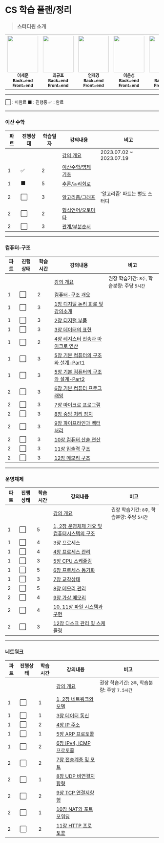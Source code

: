 # CS 학습 플랜/정리

> ### 스터디원 소개

<table align="center">
  <tr>
    <td align="center"><a href="https://github.com/Kimzegal"><img src="https://avatars.githubusercontent.com/u/135003325?v=4" width="100px;" height="120px;" alt=""/><br /><sub><b>이세훈<br>Back-end <br> Front-end<br/></b></sub></a></td>
    <td align="center"><a href="https://github.com/Eungae-D"><img src="https://avatars.githubusercontent.com/u/135101171?v=4" width="100px;" height="120px;" alt=""/><br /><sub><b>최규호<br>Back-end <br> Front-end<br/></b></sub></a></td>
    <td align="center"><a href="https://github.com/yeonchaking"><img src="https://avatars.githubusercontent.com/u/99801068?v=4" width="100px;" height="120px;" alt=""/><br /><sub><b>연제경<br>Back-end <br> Front-end<br/></b></sub></a></td>
    <td align="center"><a href="https://github.com/SeongLI"><img src="https://avatars.githubusercontent.com/u/110223414?v=4" width="100px;" height="120px;" alt=""/><br /><sub><b>이은성<br>Back-end <br> Front-end<br/></b></sub></a></td>
    <td align="center"><a href="https://github.com/hyunnn12"><img src="https://avatars.githubusercontent.com/u/119777617?v=4" width="100px;" height="120px;" alt=""/><br /><sub><b>강현<br>Back-end <br> Front-end<br/></b></sub></a></td>
</table>

---

:white_large_square: : 미완료
:black_large_square: : 진행중
:white_check_mark: : 완료

---

### 이산 수학

| 파트 | 진행상태             | 학습일자 | 강의내용                                                 | 비고                          |
| ---- | -------------------- | -------- | -------------------------------------------------------- | ----------------------------- |
|      |                      |          | [강의 개요](1_이산수학)                                  | 2023.07.02 ~ 2023.07.19       |
| 1    | :white_check_mark:   | 2        | [이산수학/명제 기초](1_이산수학/1_이산수학_명제_기초.md) |                               |
| 1    | :black_large_square: | 5        | [추론/논리회로](1_이산수학/2_추론_논리회로.md)           |                               |
| 2    | :white_large_square: | 3        | [알고리즘/그래프](1_이산수학/3_알고리즘_그래프.md)       | '알고리즘' 파트는 별도 스터디 |
| 2    | :white_large_square: | 2        | [형식언어/오토마타](1_이산수학/4_형식언어_오토마타.md)   |                               |
| 2    | :white_large_square: | 3        | [관계/부분순서](1_이산수학/5_관계_부분순서.md)           |                               |

---

### 컴퓨터-구조

| 파트 | 진행상태             | 학습시간 | 강의내용                                                                                  | 비고                                         |
| ---- | -------------------- | -------- | ----------------------------------------------------------------------------------------- | -------------------------------------------- |
|      |                      |          | [강의 개요](컴퓨터-구조)                                                                  | 권장 학습기간: `8주`, 학습분량: 주당 `5시간` |
| 1    | :white_large_square: | 2        | [컴퓨터-구조 개요](컴퓨터-구조/컴퓨터-구조-개요.md)                                       |                                              |
| 1    | :white_large_square: | 3        | [1장 디지털 논리 회로 및 강의소개](컴퓨터-구조/1장-디지털-논리-회로-및-강의소개.md)       |                                              |
| 1    | :white_large_square: | 3        | [2장 디지털 부품](컴퓨터-구조/2장-디지털-부품.md)                                         |                                              |
| 1    | :white_large_square: | 3        | [3장 데이터의 표현](컴퓨터-구조/3장-데이터의-표현.md)                                     |                                              |
| 1    | :white_large_square: | 2        | [4장 레지스터 전송과 마이크로 연산](컴퓨터-구조/4장-레지스터-전송과-마이크로-연산.md)     |                                              |
| 1    | :white_large_square: | 3        | [5장 기본 컴퓨터의 구조와 설계-Part1](컴퓨터-구조/5장-기본-컴퓨터의-구조와-설계-Part1.md) |                                              |
| 1    | :white_large_square: | 3        | [5장 기본 컴퓨터의 구조와 설계-Part2](컴퓨터-구조/5장-기본-컴퓨터의-구조와-설계-Part2.md) |                                              |
| 2    | :white_large_square: | 3        | [6장 기본 컴퓨터 프로그래밍](컴퓨터-구조/6장-기본-컴퓨터-프로그래밍.md)                   |                                              |
| 2    | :white_large_square: | 3        | [7장 마이크로 프로그램](컴퓨터-구조/7장-마이크로-프로그램.md)                             |                                              |
| 2    | :white_large_square: | 3        | [8장 중앙 처리 장치](컴퓨터-구조/8장-중앙-처리-장치.md)                                   |                                              |
| 2    | :white_large_square: | 3        | [9장 파이프라인과 벡터 처리](컴퓨터-구조/9장-파이프라인과-벡터-처리.md)                   |                                              |
| 2    | :white_large_square: | 3        | [10장 컴퓨터 산술 연산](컴퓨터-구조/10장-컴퓨터-산술-연산.md)                             |                                              |
| 2    | :white_large_square: | 3        | [11장 입출력 구조](컴퓨터-구조/11장-입출력-구조.md)                                       |                                              |
| 2    | :white_large_square: | 3        | [12장 메모리 구조](컴퓨터-구조/12장-메모리-구조.md)                                       |                                              |

---

### 운영체제

| 파트 | 진행상태             | 학습시간 | 강의내용                                                                                               | 비고                                         |
| ---- | -------------------- | -------- | ------------------------------------------------------------------------------------------------------ | -------------------------------------------- |
|      |                      |          | [강의 개요](운영체제)                                                                                  | 권장 학습기간: `8주`, 학습분량: 주당 `5시간` |
| 1    | :white_large_square: | 5        | [1, 2장 운영체제 개요 및 컴퓨터시스템의 구조](운영체제/1,-2장-운영체제-개요-및-컴퓨터시스템의-구조.md) |                                              |
| 1    | :white_large_square: | 4        | [3장 프로세스](운영체제/3장-프로세스.md)                                                               |                                              |
| 1    | :white_large_square: | 4        | [4장 프로세스 관리](운영체제/4장-프로세스-관리.md)                                                     |                                              |
| 1    | :white_large_square: | 3        | [5장 CPU 스케쥴링](운영체제/5장-CPU-스케쥴링.md)                                                       |                                              |
| 1    | :white_large_square: | 5        | [6장 프로세스 동기화](운영체제/6장-프로세스-동기화.md)                                                 |                                              |
| 1    | :white_large_square: | 3        | [7장 교착상태](운영체제/7장-교착상태.md)                                                               |                                              |
| 2    | :white_large_square: | 5        | [8장 메모리 관리](운영체제/8장-메모리-관리.md)                                                         |                                              |
| 2    | :white_large_square: | 4        | [9장 가상 메모리](운영체제/9장-가상-메모리.md)                                                         |                                              |
| 2    | :white_large_square: | 4        | [10, 11장 파일 시스템과 구현](운영체제/10,-11장-파일-시스템과-구현.md)                                 |                                              |
| 2    | :white_large_square: | 3        | [12장 디스크 관리 및 스케쥴링](운영체제/12장-디스크-관리-및-스케쥴링.md)                               |                                              |

---

### 네트워크

| 파트 | 진행상태             | 학습시간 | 강의내용                                                       | 비고                                           |
| ---- | -------------------- | -------- | -------------------------------------------------------------- | ---------------------------------------------- |
|      |                      |          | [강의 개요](네트워크)                                          | 권장 학습기간: `2주`, 학습분량: 주당 `7.5시간` |
| 1    | :white_large_square: | 1        | [1, 2장 네트워크와 모델](네트워크/1,-2장-네트워크와-모델.md)   |                                                |
| 1    | :white_large_square: | 1        | [3장 데이터 통신](네트워크/3장-데이터-통신.md)                 |                                                |
| 1    | :white_large_square: | 2        | [4장 IP 주소](네트워크/4장-IP-주소.md)                         |                                                |
| 1    | :white_large_square: | 1        | [5장 ARP 프로토콜](네트워크/5장-ARP-프로토콜.md)               |                                                |
| 1    | :white_large_square: | 2        | [6장 IPv4, ICMP 프로토콜](네트워크/6장-IPv4,-ICMP-프로토콜.md) |                                                |
| 2    | :white_large_square: | 2        | [7장 전송계층 및 포트](네트워크/7장-전송계층-및-포트.md)       |                                                |
| 2    | :white_large_square: | 1        | [8장 UDP 비연결지향형](네트워크/8장-UDP-비연결지향형.md)       |                                                |
| 2    | :white_large_square: | 2        | [9장 TCP 연결지향형](네트워크/9장-TCP-연결지향형.md)           |                                                |
| 2    | :white_large_square: | 1        | [10장 NAT와 포트포워딩](네트워크/10장-NAT와-포트포워딩.md)     |                                                |
| 2    | :white_large_square: | 2        | [11장 HTTP 프로토콜](네트워크/11장-HTTP-프로토콜.md)           |                                                |
